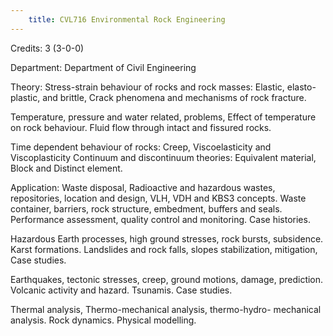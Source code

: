 ```yaml
---
    title: CVL716 Environmental Rock Engineering
---
```

Credits: 3 (3-0-0)

Department: Department of Civil Engineering

Theory: Stress-strain behaviour of rocks and rock masses: Elastic, elasto-plastic, and brittle, Crack phenomena and mechanisms of rock fracture.

Temperature, pressure and water related, problems, Effect of temperature on rock behaviour. Fluid flow through intact and fissured rocks.

Time dependent behaviour of rocks: Creep, Viscoelasticity and Viscoplasticity Continuum and discontinuum theories: Equivalent material, Block and Distinct element.

Application: Waste disposal, Radioactive and hazardous wastes, repositories, location and design, VLH, VDH and KBS3 concepts. Waste container, barriers, rock structure, embedment, buffers and seals. Performance assessment, quality control and monitoring. Case histories.

Hazardous Earth processes, high ground stresses, rock bursts, subsidence. Karst formations. Landslides and rock falls, slopes stabilization, mitigation, Case studies.

Earthquakes, tectonic stresses, creep, ground motions, damage, prediction. Volcanic activity and hazard. Tsunamis. Case studies.

Thermal analysis, Thermo-mechanical analysis, thermo-hydro- mechanical analysis. Rock dynamics. Physical modelling.
